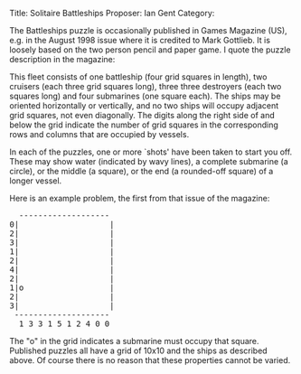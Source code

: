 Title:    Solitaire Battleships
Proposer: Ian Gent 
Category:


The Battleships puzzle is occasionally published in Games Magazine (US), e.g. in the August 1998 issue where it is credited to Mark Gottlieb. It is loosely based on the two person pencil and paper game. I quote the puzzle description in the magazine:

This fleet consists of one battleship (four grid squares in length), two cruisers (each three grid squares long), three three destroyers (each two squares long) and four submarines (one square each). The ships may be oriented horizontally or vertically, and no two ships will occupy adjacent grid squares, not even diagonally. The digits along the right side of and below the grid indicate the number of grid squares in the corresponding rows and columns that are occupied by vessels.

In each of the puzzles, one or more `shots' have been taken to start you off. These may show water (indicated by wavy lines), a complete submarine (a circle), or the middle (a square), or the end (a rounded-off square) of a longer vessel.

Here is an example problem, the first from that issue of the magazine:

<pre>
  -------------------
0|                   |
2|                   |
3|                   |
1|                   |
2|                   |
4|                   |
2|                   |
1|o                  |
2|                   |
3|                   |
 --------------------
  1 3 3 1 5 1 2 4 0 0
</pre>

The "o" in the grid indicates a submarine must occupy that square.
Published puzzles all have a grid of 10x10 and the ships as described above. Of course there is no reason that these properties cannot be varied.
